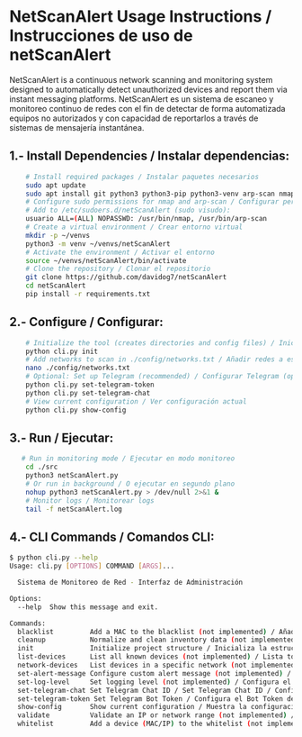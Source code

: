# NetScanAlert Usage Instructions / Instrucciones de uso de netScanAlert
NetScanAlert is a continuous network scanning and monitoring system designed to automatically detect unauthorized devices and report them via instant messaging platforms.
NetScanAlert es un sistema de escaneo y monitoreo continuo de redes con el fin de detectar de forma automatizada equipos no autorizados y con capacidad de reportarlos a través de sistemas de mensajería instantánea.
## 1.- Install Dependencies / Instalar dependencias:
```bash
    # Install required packages / Instalar paquetes necesarios 
    sudo apt update
    sudo apt install git python3 python3-pip python3-venv arp-scan nmap  
    # Configure sudo permissions for nmap and arp-scan / Configurar permisos sudo para nmap y arp-scan
    # Add to /etc/sudoers.d/netScanAlert (sudo visudo):  
    usuario ALL=(ALL) NOPASSWD: /usr/bin/nmap, /usr/bin/arp-scan
    # Create a virtual environment / Crear entorno virtual  
    mkdir -p ~/venvs
    python3 -m venv ~/venvs/netScanAlert
    # Activate the environment / Activar el entorno
    source ~/venvs/netScanAlert/bin/activate
    # Clone the repository / Clonar el repositorio 
    git clone https://github.com/davidog7/netScanAlert
    cd netScanAlert
    pip install -r requirements.txt
```
## 2.- Configure / Configurar:
```bash
    # Initialize the tool (creates directories and config files) / Inicializar la herramienta para crear directorios y archivos de trabajo
    python cli.py init
    # Add networks to scan in ./config/networks.txt / Añadir redes a escanear  
    nano ./config/networks.txt
    # Optional: Set up Telegram (recommended) / Configurar Telegram (opcional pero recomendado)
    python cli.py set-telegram-token
    python cli.py set-telegram-chat
    # View current configuration / Ver configuración actual
    python cli.py show-config
```
## 3.- Run / Ejecutar:
```bash
   # Run in monitoring mode / Ejecutar en modo monitoreo  
    cd ./src
    python3 netScanAlert.py 
    # Or run in background / O ejecutar en segundo plano  
    nohup python3 netScanAlert.py > /dev/null 2>&1 &
    # Monitor logs / Monitorear logs
    tail -f netScanAlert.log
```

## 4.- CLI Commands / Comandos CLI:
```bash
$ python cli.py --help
Usage: cli.py [OPTIONS] COMMAND [ARGS]...

  Sistema de Monitoreo de Red - Interfaz de Administración

Options:
  --help  Show this message and exit.

Commands:
  blacklist         Add a MAC to the blacklist (not implemented) / Añade una MAC a la lista negra (no implementado)
  cleanup           Normalize and clean inventory data (not implemented) / Normaliza y limpia todos los datos del inventario (no implementado, borrar directorio data)
  init              Initialize project structure / Inicializa la estructura del proyecto
  list-devices      List all known devices (not implemented) / Lista todos los dispositivos conocidos (no implementado)
  network-devices   List devices in a specific network (not implemented) / Lista dispositivos en una red específica (no implementado)
  set-alert-message Configure custom alert message (not implemented) / Configura el mensaje de alerta personalizado (no implementado)
  set-log-level     Set logging level (not implemented) / Configura el nivel de logging (no implementado)
  set-telegram-chat Set Telegram Chat ID / Set Telegram Chat ID / Configura el Chat ID de Telegram
  set-telegram-token Set Telegram Bot Token / Configura el Bot Token de Telegram
  show-config       Show current configuration / Muestra la configuración actual
  validate          Validate an IP or network range (not implemented) / Valida una dirección IP o rango de red (no implementado)
  whitelist         Add a device (MAC/IP) to the whitelist (not implemented) / Añade un dispositivo (MAC o IP) a la lista blanca (no implementado)
  ```
